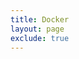```yaml
---
title: Docker
layout: page
exclude: true
---
```

<!--stackedit_data:
eyJoaXN0b3J5IjpbMTMwMTgyOTA5XX0=
-->